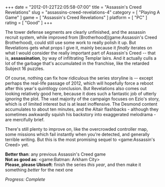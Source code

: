+++
date = "2012-01-22T22:05:58-07:00"
title = "Assassin's Creed Revelations"
slug = "assassins-creed-revelations-4"
category = [ "Playing A Game" ]
game = [ "Assassin's Creed Revelations" ]
platform = [ "PC" ]
rating = [ "Good" ]
+++

The tower defense segments are clearly unfinished, and the assassin recruit system, while improved from [Brotherhood](game:Assassin's Creed Brotherhood), could still use some work to really polish it up.  But Revelations gets what props I give it, mainly because it <i>finally</i> iterates on what I would consider the really important part of Assassin's Creed -- that is, <b>assassination</b>, by way of infiltrating Templar lairs.  And it actually culls a lot of the garbage that's accumulated in the franchise, like the retarded Subject 16 puzzles.

Of course, nothing can fix how ridiculous the series storyline is -- except perhaps the real-life passage of 2012, which will hopefully force a reboot after this year's quintilogy conclusion.  But Revelations also comes out looking relatively good here, because it does such a fantastic job of utterly <i>ignoring</i> the plot.  The vast majority of the campaign focuses on Ezio's story, which is of limited interest but is at least inoffensive.  The Desmond content accumulates to about ten minutes, and the Altair flashbacks - although they sometimes awkwardly squish his backstory into exaggerated melodrama - are mercifully brief.

There's still plenty to improve on, like the overcrowded controller map, some missions which fail instantly when you're detected, and generally terrible writing.  But this is the most promising sequel to <game:Assassin's Creed> yet.

<b>Better than</b>: any previous Assassin's Creed game  
<b>Not as good as</b>: <game:Batman: Arkham City>  
<b>Please, please Ubisoft</b>: finish the series <i>this year</i>, and then make it something <i>better</i> for the next one

<i>Progress: Complete</i>